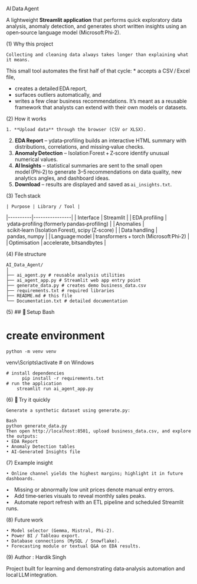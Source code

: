 AI Data Agent  

A lightweight **Streamlit application** that performs quick exploratory data analysis, anomaly detection, and generates short written insights using an open‑source language model (Microsoft Phi‑2).

(1) Why this project
	
	Collecting and cleaning data always takes longer than explaining what it means.  
This small tool automates the first half of that cycle:
	* accepts a CSV / Excel file,  
* creates a detailed EDA report,  
* surfaces outliers automatically, and  
* writes a few clear business recommendations.
	It’s meant as a reusable framework that analysts can extend with their own models or datasets.

(2) How it works
	
	1. **Upload data** through the browser (CSV or XLSX).  
2. **EDA Report** – ydata‑profiling builds an interactive HTML summary with distributions, correlations, and missing‑value checks.  
3. **Anomaly Detection** – Isolation Forest + Z‑score identify unusual numerical values.  
4. **AI Insights** – statistical summaries are sent to the small open model (Phi‑2) to generate 3–5 recommendations on data quality, new analytics angles, and dashboard ideas.  
5. **Download** – results are displayed and saved as `ai_insights.txt`.


(3) Tech stack

	| Purpose | Library / Tool |
|----------|----------------|
| Interface | Streamlit |
| EDA profiling | ydata‑profiling (formerly pandas‑profiling) |
| Anomalies | scikit‑learn (Isolation Forest), scipy (Z‑score) |
| Data handling | pandas, numpy |
| Language model | transformers + torch (Microsoft Phi‑2) |
| Optimisation | accelerate, bitsandbytes |

(4) File structure

	AI_Data_Agent/
	│
	├── ai_agent.py # reusable analysis utilities
	├── ai_agent_app.py # Streamlit web app entry point
	├── generate_data.py # creates demo business_data.csv
	├── requirements.txt # required libraries
	├── README.md # this file
	└── Documentation.txt # detailed documentation

(5) ## 🧩 Setup Bash
# create environment

	python -m venv venv
venv\Scripts\activate               # on Windows
	
	
	# install dependencies
          pip install -r requirements.txt
	# run the application
        streamlit run ai_agent_app.py

(6) 🧪 Try it quickly

	Generate a synthetic dataset using generate.py:
	
	Bash
	python generate_data.py
	Then open http://localhost:8501, upload business_data.csv, and explore the outputs:
	• EDA Report
	• Anomaly Detection tables
	• AI‑Generated Insights file

(7) Example insight

	• Online channel yields the highest margins; highlight it in future dashboards.  
• Missing or abnormally low unit prices denote manual entry errors.  
• Add time‑series visuals to reveal monthly sales peaks.  
• Automate report refresh with an ETL pipeline and scheduled Streamlit runs.

(8) Future work

	• Model selector (Gemma, Mistral, Phi‑2).
	• Power BI / Tableau export.
	• Database connections (MySQL / Snowflake).
	• Forecasting module or textual Q&A on EDA results.

(9) Author :
	Hardik Singh

Project built for learning and demonstrating data‑analysis automation and local LLM integration.
